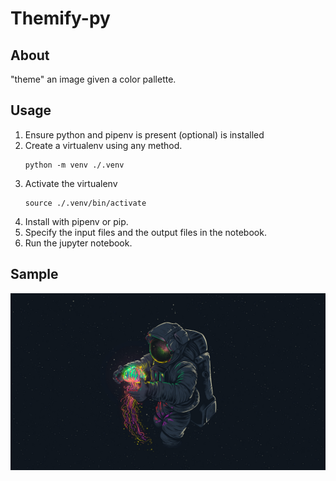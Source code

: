 # Themify-py
## About
"theme" an image given a color pallette.

## Usage

1. Ensure python and pipenv is present (optional) is installed
2. Create a virtualenv using any method.
    ```
    python -m venv ./.venv
    ```
3. Activate the virtualenv
    ```
    source ./.venv/bin/activate
    ```
4. Install with pipenv or pip.
5. Specify the input files and the output files in the notebook.
5. Run the jupyter notebook.

## Sample
![Alt text](/astronaut-jellyfish.jpg "Optional Title")


